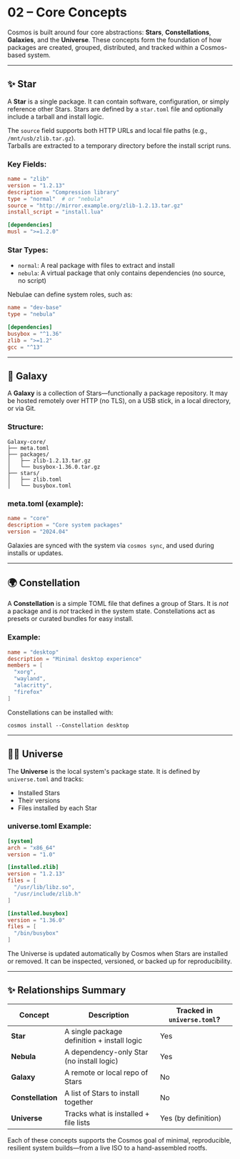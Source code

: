 # 02 – Core Concepts

Cosmos is built around four core abstractions: **Stars**, **Constellations**, **Galaxies**, and the **Universe**. These concepts form the foundation of how packages are created, grouped, distributed, and tracked within a Cosmos-based system.

---

## ✨ Star

A **Star** is a single package. It can contain software, configuration, or simply reference other Stars. Stars are defined by a `star.toml` file and optionally include a tarball and install logic.

The `source` field supports both HTTP URLs and local file paths (e.g., `/mnt/usb/zlib.tar.gz`).  
Tarballs are extracted to a temporary directory before the install script runs.

### Key Fields:
```toml
name = "zlib"
version = "1.2.13"
description = "Compression library"
type = "normal"  # or "nebula"
source = "http://mirror.example.org/zlib-1.2.13.tar.gz"
install_script = "install.lua"

[dependencies]
musl = ">=1.2.0"
```

### Star Types:
- `normal`: A real package with files to extract and install
- `nebula`: A virtual package that only contains dependencies (no source, no script)

Nebulae can define system roles, such as:
```toml
name = "dev-base"
type = "nebula"

[dependencies]
busybox = "^1.36"
zlib = ">=1.2"
gcc = "^13"
```

---

## 🌌 Galaxy

A **Galaxy** is a collection of Stars—functionally a package repository. It may be hosted remotely over HTTP (no TLS), on a USB stick, in a local directory, or via Git.

### Structure:
```
Galaxy-core/
├── meta.toml
├── packages/
│   ├── zlib-1.2.13.tar.gz
│   └── busybox-1.36.0.tar.gz
├── stars/
│   ├── zlib.toml
│   └── busybox.toml
```

### meta.toml (example):
```toml
name = "core"
description = "Core system packages"
version = "2024.04"
```

Galaxies are synced with the system via `cosmos sync`, and used during installs or updates.

---

## 🌍 Constellation

A **Constellation** is a simple TOML file that defines a group of Stars. It is *not* a package and is *not* tracked in the system state. Constellations act as presets or curated bundles for easy install.

### Example:
```toml
name = "desktop"
description = "Minimal desktop experience"
members = [
  "xorg",
  "wayland",
  "alacritty",
  "firefox"
]
```

Constellations can be installed with:
```
cosmos install --Constellation desktop
```

---

## 👩‍💻 Universe

The **Universe** is the local system's package state. It is defined by `universe.toml` and tracks:

- Installed Stars
- Their versions
- Files installed by each Star

### universe.toml Example:
```toml
[system]
arch = "x86_64"
version = "1.0"

[installed.zlib]
version = "1.2.13"
files = [
  "/usr/lib/libz.so",
  "/usr/include/zlib.h"
]

[installed.busybox]
version = "1.36.0"
files = [
  "/bin/busybox"
]
```

The Universe is updated automatically by Cosmos when Stars are installed or removed. It can be inspected, versioned, or backed up for reproducibility.

---

## ✨ Relationships Summary

| Concept           | Description                                 | Tracked in `universe.toml`? |
|-------------------|---------------------------------------------|-----------------------------|
| **Star**          | A single package definition + install logic | Yes                         |
| **Nebula**        | A dependency-only Star (no install logic)   | Yes                         |
| **Galaxy**        | A remote or local repo of Stars             | No                          |
| **Constellation** | A list of Stars to install together         | No                          |
| **Universe**      | Tracks what is installed + file lists       | Yes (by definition)         |

Each of these concepts supports the Cosmos goal of minimal, reproducible, resilient system builds—from a live ISO to a hand-assembled rootfs.

